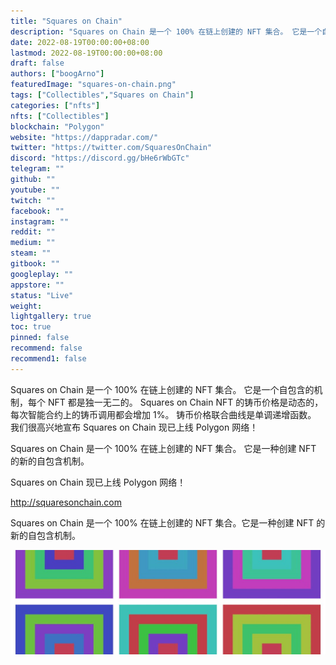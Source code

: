 ```yaml
---
title: "Squares on Chain"
description: "Squares on Chain 是一个 100% 在链上创建的 NFT 集合。 它是一个自包含的机制，每个 NFT 都是独一无二的。"
date: 2022-08-19T00:00:00+08:00
lastmod: 2022-08-19T00:00:00+08:00
draft: false
authors: ["boogArno"]
featuredImage: "squares-on-chain.png"
tags: ["Collectibles","Squares on Chain"]
categories: ["nfts"]
nfts: ["Collectibles"]
blockchain: "Polygon"
website: "https://dappradar.com/"
twitter: "https://twitter.com/SquaresOnChain"
discord: "https://discord.gg/bHe6rWbGTc"
telegram: ""
github: ""
youtube: ""
twitch: ""
facebook: ""
instagram: ""
reddit: ""
medium: ""
steam: ""
gitbook: ""
googleplay: ""
appstore: ""
status: "Live"
weight: 
lightgallery: true
toc: true
pinned: false
recommend: false
recommend1: false
---
```

Squares on Chain 是一个 100% 在链上创建的 NFT 集合。 它是一个自包含的机制，每个 NFT 都是独一无二的。
Squares on Chain NFT 的铸币价格是动态的，每次智能合约上的铸币调用都会增加 1%。
铸币价格联合曲线是单调递增函数。
我们很高兴地宣布 Squares on Chain 现已上线 Polygon 网络！

Squares on Chain 是一个 100% 在链上创建的 NFT 集合。 它是一种创建 NFT 的新的自包含机制。

 Squares on Chain 现已上线 Polygon 网络！

http://squaresonchain.com

Squares on Chain 是一个 100% 在链上创建的 NFT 集合。它是一种创建 NFT 的新的自包含机制。

![1080x360](1080x360.jpg)
